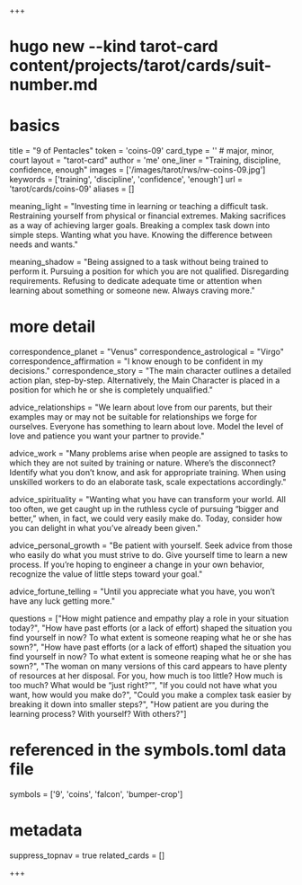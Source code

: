 +++
# hugo new --kind tarot-card content/projects/tarot/cards/suit-number.md
# basics
title     		 = "9 of Pentacles"
token					 = 'coins-09'
card_type			 = '' # major, minor, court
layout				 = "tarot-card"
author    		 = 'me'
one_liner 		 = "Training, discipline, confidence, enough"
images				 = ['/images/tarot/rws/rw-coins-09.jpg']
keywords			 = ['training', 'discipline', 'confidence', 'enough']
url						 = 'tarot/cards/coins-09'
aliases				 = []

meaning_light  = "Investing time in learning or teaching a difficult task. Restraining yourself from physical or financial extremes. Making sacrifices as a way of achieving larger goals. Breaking a complex task down into simple steps. Wanting what you have. Knowing the difference between needs and wants."

meaning_shadow = "Being assigned to a task without being trained to perform it. Pursuing a position for which you are not qualified. Disregarding requirements. Refusing to dedicate adequate time or attention when learning about something or someone new. Always craving more."

# more detail
correspondence_planet 			= "Venus"
correspondence_astrological = "Virgo"
correspondence_affirmation  = "I know enough to be confident in my decisions."
correspondence_story 				= "The main character outlines a detailed action plan, step-by-step. Alternatively, the Main Character is placed in a position for which he or she is completely unqualified."

advice_relationships 	 = "We learn about love from our parents, but their examples may or may not be suitable for relationships we forge for ourselves. Everyone has something to learn about love. Model the level of love and patience you want your partner to provide."

advice_work 					 = "Many problems arise when people are assigned to tasks to which they are not suited by training or nature. Where’s the disconnect? Identify what you don’t know, and ask for appropriate training. When using unskilled workers to do an elaborate task, scale expectations accordingly."

advice_spirituality 	 = "Wanting what you have can transform your world. All too often, we get caught up in the ruthless cycle of pursuing “bigger and better,” when, in fact, we could very easily make do. Today, consider how you can delight in what you’ve already been given."

advice_personal_growth = "Be patient with yourself. Seek advice from those who easily do what you must strive to do. Give yourself time to learn a new process. If you’re hoping to engineer a change in your own behavior, recognize the value of little steps toward your goal."

advice_fortune_telling = "Until you appreciate what you have, you won’t have any luck getting more."

questions	= ["How might patience and empathy play a role in your situation today?", "How have past efforts (or a lack of effort) shaped the situation you find yourself in now? To what extent is someone reaping what he or she has sown?", "How have past efforts (or a lack of effort) shaped the situation you find yourself in now? To what extent is someone reaping what he or she has sown?", "The woman on many versions of this card appears to have plenty of resources at her disposal. For you, how much is too little? How much is too much? What would be “just right?”", "If you could not have what you want, how would you make do?", "Could you make a complex task easier by breaking it down into smaller steps?", "How patient are you during the learning process? With yourself? With others?"]

# referenced in the symbols.toml data file
symbols	  = ['9', 'coins', 'falcon', 'bumper-crop']

# metadata
suppress_topnav = true
related_cards 	= []

+++